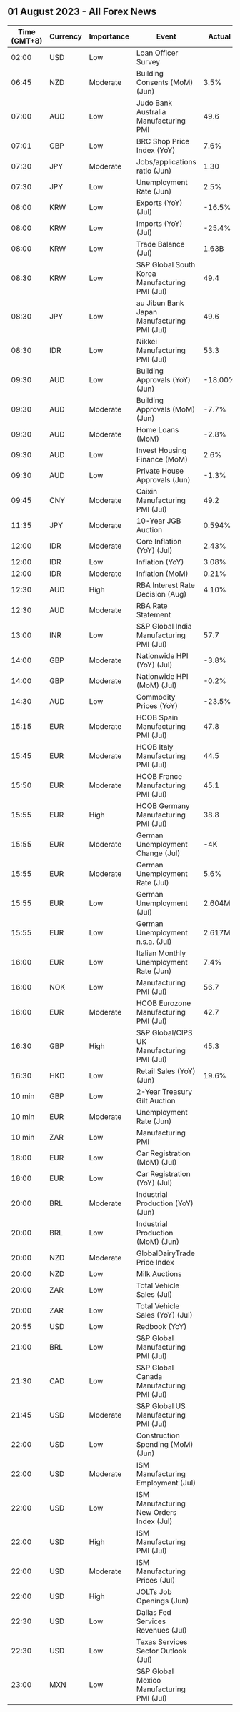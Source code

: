 ## 01 August 2023 - All Forex News

| Time (GMT+8) | Currency | Importance | Event | Actual | Forecast | Previous |
|------|----------|------------|-------|--------|----------|----------|
| 02:00 | USD | Low | Loan Officer Survey |  |  |  |
| 06:45 | NZD | Moderate | Building Consents (MoM) (Jun) | 3.5% | 0.3% | -2.3% |
| 07:00 | AUD | Low | Judo Bank Australia Manufacturing PMI | 49.6 | 49.6 | 48.2 |
| 07:01 | GBP | Low | BRC Shop Price Index (YoY) | 7.6% |  | 8.4% |
| 07:30 | JPY | Moderate | Jobs/applications ratio (Jun) | 1.30 | 1.32 | 1.31 |
| 07:30 | JPY | Low | Unemployment Rate (Jun) | 2.5% | 2.5% | 2.6% |
| 08:00 | KRW | Low | Exports (YoY) (Jul) | -16.5% | -14.5% | -6.0% |
| 08:00 | KRW | Low | Imports (YoY) (Jul) | -25.4% | -24.6% | -11.7% |
| 08:00 | KRW | Low | Trade Balance (Jul) | 1.63B | 3.03B | 1.13B |
| 08:30 | KRW | Low | S&P Global South Korea Manufacturing PMI (Jul) | 49.4 | 48.1 | 47.8 |
| 08:30 | JPY | Low | au Jibun Bank Japan Manufacturing PMI (Jul) | 49.6 | 49.4 | 49.8 |
| 08:30 | IDR | Low | Nikkei Manufacturing PMI (Jul) | 53.3 |  | 52.5 |
| 09:30 | AUD | Low | Building Approvals (YoY) (Jun) | -18.00% |  | -9.80% |
| 09:30 | AUD | Moderate | Building Approvals (MoM) (Jun) | -7.7% | -7.0% | 20.5% |
| 09:30 | AUD | Moderate | Home Loans (MoM) | -2.8% | 1.7% | 5.1% |
| 09:30 | AUD | Low | Invest Housing Finance (MoM) | 2.6% |  | 5.9% |
| 09:30 | AUD | Low | Private House Approvals (Jun) | -1.3% |  | 0.9% |
| 09:45 | CNY | Moderate | Caixin Manufacturing PMI (Jul) | 49.2 | 50.3 | 50.5 |
| 11:35 | JPY | Moderate | 10-Year JGB Auction | 0.594% |  | 0.428% |
| 12:00 | IDR | Moderate | Core Inflation (YoY) (Jul) | 2.43% | 2.50% | 2.58% |
| 12:00 | IDR | Low | Inflation (YoY) | 3.08% | 3.10% | 3.52% |
| 12:00 | IDR | Moderate | Inflation (MoM) | 0.21% | 0.22% | 0.14% |
| 12:30 | AUD | High | RBA Interest Rate Decision (Aug) | 4.10% | 4.35% | 4.10% |
| 12:30 | AUD | Moderate | RBA Rate Statement |  |  |  |
| 13:00 | INR | Low | S&P Global India Manufacturing PMI (Jul) | 57.7 | 57.0 | 57.8 |
| 14:00 | GBP | Moderate | Nationwide HPI (YoY) (Jul) | -3.8% | -3.8% | -3.5% |
| 14:00 | GBP | Moderate | Nationwide HPI (MoM) (Jul) | -0.2% | -0.2% | 0.1% |
| 14:30 | AUD | Low | Commodity Prices (YoY) | -23.5% | -19.0% | -21.5% |
| 15:15 | EUR | Moderate | HCOB Spain Manufacturing PMI (Jul) | 47.8 | 48.3 | 48.0 |
| 15:45 | EUR | Moderate | HCOB Italy Manufacturing PMI (Jul) | 44.5 | 44.2 | 43.8 |
| 15:50 | EUR | Moderate | HCOB France Manufacturing PMI (Jul) | 45.1 | 44.5 | 46.0 |
| 15:55 | EUR | High | HCOB Germany Manufacturing PMI (Jul) | 38.8 | 38.8 | 40.6 |
| 15:55 | EUR | Moderate | German Unemployment Change (Jul) | -4K | 20K | 30K |
| 15:55 | EUR | Moderate | German Unemployment Rate (Jul) | 5.6% | 5.7% | 5.7% |
| 15:55 | EUR | Low | German Unemployment (Jul) | 2.604M | 2.629M | 2.608M |
| 15:55 | EUR | Low | German Unemployment n.s.a. (Jul) | 2.617M | 2.563M | 2.550M |
| 16:00 | EUR | Low | Italian Monthly Unemployment Rate (Jun) | 7.4% | 7.7% | 7.5% |
| 16:00 | NOK | Low | Manufacturing PMI (Jul) | 56.7 | 47.3 | 48.7 |
| 16:00 | EUR | Moderate | HCOB Eurozone Manufacturing PMI (Jul) | 42.7 | 42.7 | 43.4 |
| 16:30 | GBP | High | S&P Global/CIPS UK Manufacturing PMI (Jul) | 45.3 | 45.0 | 46.5 |
| 16:30 | HKD | Low | Retail Sales (YoY) (Jun) | 19.6% | 26.7% | 18.4% |
| 10 min | GBP | Low | 2-Year Treasury Gilt Auction |  |  | 4.874% |
| 10 min | EUR | Moderate | Unemployment Rate (Jun) |  | 6.5% | 6.5% |
| 10 min | ZAR | Low | Manufacturing PMI |  | 50.0 | 47.6 |
| 18:00 | EUR | Low | Car Registration (MoM) (Jul) |  |  | 9.80% |
| 18:00 | EUR | Low | Car Registration (YoY) (Jul) |  |  | 13.30% |
| 20:00 | BRL | Moderate | Industrial Production (YoY) (Jun) |  | 0.3% | 1.9% |
| 20:00 | BRL | Low | Industrial Production (MoM) (Jun) |  | -0.1% | 0.3% |
| 20:00 | NZD | Moderate | GlobalDairyTrade Price Index |  |  | -1.0% |
| 20:00 | NZD | Low | Milk Auctions |  |  | 3,289.0% |
| 20:00 | ZAR | Low | Total Vehicle Sales (Jul) |  |  | 46.81K |
| 20:00 | ZAR | Low | Total Vehicle Sales (YoY) (Jul) |  | 29.40% | 14.00% |
| 20:55 | USD | Low | Redbook (YoY) |  |  | -0.4% |
| 21:00 | BRL | Low | S&P Global Manufacturing PMI (Jul) |  | 46.8 | 46.6 |
| 21:30 | CAD | Low | S&P Global Canada Manufacturing PMI (Jul) |  | 48.9 | 48.8 |
| 21:45 | USD | Moderate | S&P Global US Manufacturing PMI (Jul) |  | 49.0 | 46.3 |
| 22:00 | USD | Low | Construction Spending (MoM) (Jun) |  | 0.6% | 0.9% |
| 22:00 | USD | Moderate | ISM Manufacturing Employment (Jul) |  | 48.0 | 48.1 |
| 22:00 | USD | Low | ISM Manufacturing New Orders Index (Jul) |  | 44.0 | 45.6 |
| 22:00 | USD | High | ISM Manufacturing PMI (Jul) |  | 46.8 | 46.0 |
| 22:00 | USD | Moderate | ISM Manufacturing Prices (Jul) |  | 42.8 | 41.8 |
| 22:00 | USD | High | JOLTs Job Openings (Jun) |  | 9.610M | 9.824M |
| 22:30 | USD | Low | Dallas Fed Services Revenues (Jul) |  | 5.6 | 3.6 |
| 22:30 | USD | Low | Texas Services Sector Outlook (Jul) |  | -12.5 | -8.2 |
| 23:00 | MXN | Low | S&P Global Mexico Manufacturing PMI (Jul) |  | 50.70 | 50.90 |
